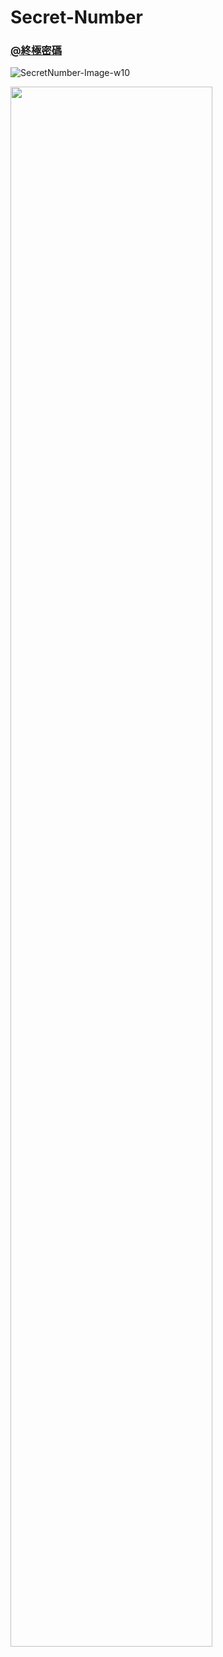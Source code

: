 # Secret-Number
### [@終極密碼](https://qew4476.github.io/Secret-Number/)
![SecretNumber-Image-w10](https://user-images.githubusercontent.com/81016471/127721114-eff84c2a-d4d8-4abe-894c-cb4b01d6f122.png)


<img src="https://user-images.githubusercontent.com/81016471/127721114-eff84c2a-d4d8-4abe-894c-cb4b01d6f122.png" width = "80%" />
